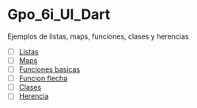 # Gpo_6i_Ul_Dart
Ejemplos de listas, maps, funciones, clases y herencias 
- [ ] [Listas](https://dartpad.dev/)
- [ ] [Maps](https://dartpad.dev/)
- [ ] [Funciones basicas](https://dartpad.dev/)
- [ ] [Funcion flecha](https://dartpad.dev/)
- [ ] [Clases](https://dartpad.dev/)
- [ ] [Herencia](https://dartpad.dev/)
